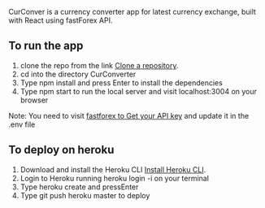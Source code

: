 CurConver is a currency converter app for latest currency exchange, built with React using fastForex API. 

## To run the app

1. clone the repo from the link [Clone a repository](https://github.com/ayotidapo/CurConverter).
2. cd into the directory CurConverter
3. Type npm install and press Enter to install the dependencies
4. Type npm start to run the local server and visit localhost:3004 on your browser

 Note: You need to visit [fastforex to Get your API key](https://console.fastforex.io/auth/signin) and update it in the .env file


## To deploy on heroku

1. Download and install the Heroku CLI [Install Heroku CLI](https://devcenter.heroku.com/articles/heroku-cli#download-and-install).
2. Login to Heroku running heroku login -i on your terminal
3. Type heroku create and pressEnter
4. Type git push heroku master to deploy
